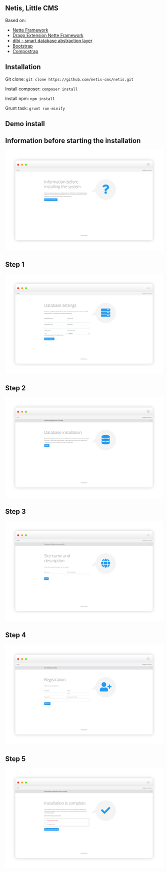 ## Netis, Little CMS

Based on:
- [Nette Framework](https://github.com/nette/nette)
- [Drago Extension Nette Framework](https://github.com/drago-ex)
- [dibi - smart database abstraction layer](https://github.com/dg/dibi)
- [Bootstrap](https://github.com/twbs/bootstrap)
- [Compostrap](https://github.com/compostrap)

## Installation

Git clone: ```git clone https://github.com/netis-cms/netis.git```

Install composer: ```composer install```

Install npm: ```npm install```

Grunt task: ```grunt run-minify```

## Demo install

## Information before starting the installation

![Screenshot](https://raw.githubusercontent.com/netis-cms/netis/master/assets/steps/step0.png)

## Step 1

![Screenshot](https://raw.githubusercontent.com/netis-cms/netis/master/assets/steps/step1.png)

## Step 2

![Screenshot](https://raw.githubusercontent.com/netis-cms/netis/master/assets/steps/step2.png)

## Step 3

![Screenshot](https://raw.githubusercontent.com/netis-cms/netis/master/assets/steps/step3.png)

## Step 4

![Screenshot](https://raw.githubusercontent.com/netis-cms/netis/master/assets/steps/step4.png)

## Step 5

![Screenshot](https://raw.githubusercontent.com/netis-cms/netis/master/assets/steps/step5.png)
